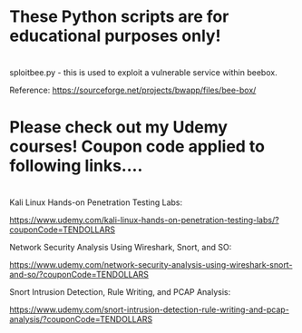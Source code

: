 #
#                                                         
# These Python scripts are for educational purposes only! 
#                                                         

sploitbee.py - this is used to exploit a vulnerable service within beebox.

Reference:
https://sourceforge.net/projects/bwapp/files/bee-box/

#
#                                                                               
# Please check out my Udemy courses! Coupon code applied to following links.... 
#                                                                               
Kali Linux Hands-on Penetration Testing Labs:

https://www.udemy.com/kali-linux-hands-on-penetration-testing-labs/?couponCode=TENDOLLARS


Network Security Analysis Using Wireshark, Snort, and SO:

https://www.udemy.com/network-security-analysis-using-wireshark-snort-and-so/?couponCode=TENDOLLARS


Snort Intrusion Detection, Rule Writing, and PCAP Analysis:

https://www.udemy.com/snort-intrusion-detection-rule-writing-and-pcap-analysis/?couponCode=TENDOLLARS
